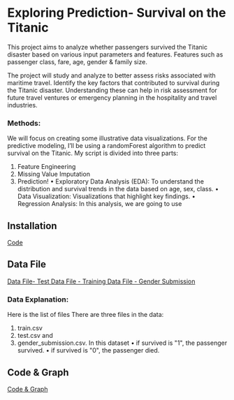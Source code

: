 # Exploring Prediction- Survival on the Titanic 

This project aims to analyze whether passengers survived the Titanic disaster based on various input parameters and features. Features such as passenger class, fare, age, gender & family size.

The project will study and analyze to better assess risks associated with maritime travel. Identify the key factors that contributed to survival during the Titanic disaster. Understanding these can help in risk assessment for future travel ventures or emergency planning in the hospitality and travel industries.

### Methods:
We will focus on creating some illustrative data visualizations. For the predictive modeling, I’ll be using a randomForest algorithm to predict survival on the Titanic. My script is divided into three parts:
1.	Feature Engineering
2.	Missing Value Imputation
3.	Prediction!
•	Exploratory Data Analysis (EDA): To understand the distribution and survival trends in the data based on age, sex, class.
•	Data Visualization: Visualizations that highlight key findings.
•	Regression Analysis: In this analysis, we are going to use 



## Installation
[Code](https://github.com/usamara/Exploring-Prediction--Survival-on-the-Titanic-/blob/main/Installation.ipynb)


## Data File
[Data File- Test ](https://github.com/usamara/Exploring-Prediction--Survival-on-the-Titanic-/blob/main/test.csv)
[Data File -  Training ](https://github.com/usamara/Exploring-Prediction--Survival-on-the-Titanic-/blob/main/train.csv)
[Data File - Gender Submission](https://github.com/usamara/Exploring-Prediction--Survival-on-the-Titanic-/blob/main/gender_submission.csv)

### Data Explanation:
Here is the list of files
There are three files in the data: 
1. train.csv
2. test.csv and 
3. gender_submission.csv.
In this dataset
•	if survived is "1", the passenger survived.
•	if survived is "0", the passenger died.

## Code & Graph
[Code & Graph](https://github.com/usamara/Exploring-Prediction--Survival-on-the-Titanic-/blob/main/DSC680-T302_Week_4_8-Final_project_Rajib_Samanta.ipynb)



